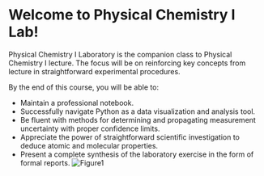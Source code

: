 # Welcome to Physical Chemistry I Lab!
Physical Chemistry I Laboratory is the companion class to Physical Chemistry I lecture. The focus will be on reinforcing key concepts from lecture in straightforward experimental procedures. 

By the end of this course, you will be able to:
* Maintain a professional notebook.
* Successfully navigate Python as a data visualization and analysis tool.
* Be fluent with methods for determining and propagating measurement uncertainty with proper confidence limits.
* Appreciate the power of straightforward scientific investigation to deduce atomic and molecular properties.
* Present a complete synthesis of the laboratory exercise in the form of formal reports.
![Figure1](https://github.com/user-attachments/assets/4c628a7a-a85f-40b0-83f5-87351a3af8ac)
